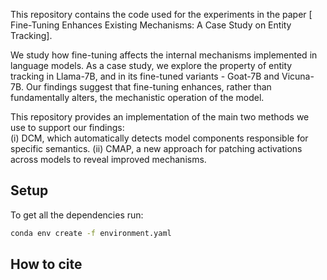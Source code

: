 This repository contains the code used for the experiments in the paper [	Fine-Tuning Enhances Existing Mechanisms: A Case Study on Entity Tracking].

We study how fine-tuning affects the internal mechanisms implemented in language models. As a case study, we explore the property of entity tracking in Llama-7B, and in its fine-tuned variants - Goat-7B and Vicuna-7B.
Our findings suggest that fine-tuning enhances, rather than fundamentally alters, the mechanistic operation of the model.

This repository provides an implementation of the main two methods we use to support our findings:  
(i) DCM, which automatically detects model components responsible for specific semantics.
(ii) CMAP, a new approach for patching activations across models to reveal improved mechanisms. 

## Setup

To get all the dependencies run:
```bash
conda env create -f environment.yaml
```
## How to cite

